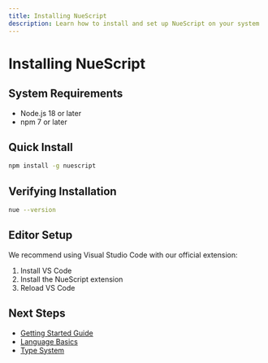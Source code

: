 ```yaml
---
title: Installing NueScript
description: Learn how to install and set up NueScript on your system
---
```


# Installing NueScript

## System Requirements

- Node.js 18 or later
- npm 7 or later

## Quick Install

```bash
npm install -g nuescript
```

## Verifying Installation

```bash
nue --version
```

## Editor Setup

We recommend using Visual Studio Code with our official extension:

1. Install VS Code
2. Install the NueScript extension
3. Reload VS Code

## Next Steps

- [Getting Started Guide](/docs/getting-started)
- [Language Basics](/docs/basics)
- [Type System](/docs/types)